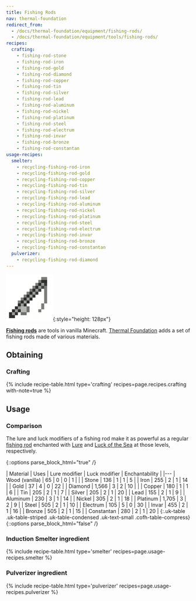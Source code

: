 ```yaml
---
title: Fishing Rods
nav: thermal-foundation
redirect_from:
  - /docs/thermal-foundation/equipment/fishing-rods/
  - /docs/thermal-foundation/equipment/tools/fishing-rods/
recipes:
  crafting:
    - fishing-rod-stone
    - fishing-rod-iron
    - fishing-rod-gold
    - fishing-rod-diamond
    - fishing-rod-copper
    - fishing-rod-tin
    - fishing-rod-silver
    - fishing-rod-lead
    - fishing-rod-aluminum
    - fishing-rod-nickel
    - fishing-rod-platinum
    - fishing-rod-steel
    - fishing-rod-electrum
    - fishing-rod-invar
    - fishing-rod-bronze
    - fishing-rod-constantan
usage-recipes:
  smelter:
    - recycling-fishing-rod-iron
    - recycling-fishing-rod-gold
    - recycling-fishing-rod-copper
    - recycling-fishing-rod-tin
    - recycling-fishing-rod-silver
    - recycling-fishing-rod-lead
    - recycling-fishing-rod-aluminum
    - recycling-fishing-rod-nickel
    - recycling-fishing-rod-platinum
    - recycling-fishing-rod-steel
    - recycling-fishing-rod-electrum
    - recycling-fishing-rod-invar
    - recycling-fishing-rod-bronze
    - recycling-fishing-rod-constantan
  pulverizer:
    - recycling-fishing-rod-diamond
---
```


![Fishing rods](/assets/images/thermal-foundation/fishing-rods.gif){:style="height: 128px"}


**[Fishing rods](https://minecraft.gamepedia.com/Fishing_Rod)** are tools in
vanilla Minecraft. [Thermal Foundation](/docs/thermal-foundation/) adds a set of
fishing rods made of various materials.


Obtaining
---------

### Crafting
{% include recipe-table.html type='crafting' recipes=page.recipes.crafting with-note=true %}


Usage
-----

### Comparison
The lure and luck modifiers of a fishing rod make it as powerful as a regular
[fishing rod](https://minecraft.gamepedia.com/Fishing_Rod) enchanted with
[Lure](https://minecraft.gamepedia.com/Lure) and [Luck of the
Sea](https://minecraft.gamepedia.com/Luck_of_the_Sea) at those levels,
respectively.

{::options parse_block_html="true" /}
<div class="uk-overflow-container">
| Material | Uses | Lure modifier | Luck modifier | Enchantability |
|---
| Wood (vanilla) | 65 | 0 | 0 | 1 |
|
| Stone | 136 | 1 | 1 | 5 |
| Iron | 255 | 2 | 1 | 14 |
| Gold | 37 | 4 | 0 | 22 |
| Diamond | 1,566 | 3 | 2 | 10 |
|
| Copper | 180 | 1 | 1 | 6 |
| Tin | 205 | 2 | 1 | 7 |
| Silver | 205 | 2 | 1 | 20 |
| Lead | 155 | 2 | 1 | 9 |
| Aluminum | 230 | 3 | 1 | 14 |
| Nickel | 305 | 2 | 1 | 18 |
| Platinum | 1,705 | 3 | 2 | 9 |
| Steel | 505 | 2 | 1 | 10 |
| Electrum | 105 | 5 | 0 | 30 |
| Invar | 455 | 2 | 1 | 16 |
| Bronze | 505 | 2 | 1 | 15 |
| Constantan | 280 | 2 | 1 | 20 |
{:.uk-table .uk-table-striped .uk-table-condensed .uk-text-small .cofh-table-compress}
</div>
{::options parse_block_html="false" /}

### Induction Smelter ingredient
{% include recipe-table.html type='smelter' recipes=page.usage-recipes.smelter %}

### Pulverizer ingredient
{% include recipe-table.html type='pulverizer' recipes=page.usage-recipes.pulverizer %}
